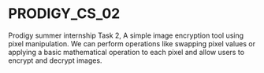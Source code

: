 # PRODIGY_CS_02
Prodigy summer internship Task 2, A simple image encryption tool using pixel manipulation. We can perform operations like swapping pixel values or applying a basic mathematical operation to each pixel and allow users to encrypt and decrypt images.
